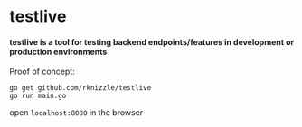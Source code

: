 # testlive
#### testlive is a tool for testing backend endpoints/features in development or production environments

Proof of concept:

`go get github.com/rknizzle/testlive`  
`go run main.go`

open `localhost:8080` in the browser
